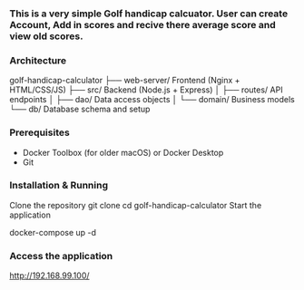 ### This is a very simple Golf handicap calcuator. User can create Account, Add in scores and recive there average score and view old scores.

### Architecture
golf-handicap-calculator
├── web-server/  Frontend (Nginx + HTML/CSS/JS)
├── src/ Backend (Node.js + Express)
│ ├── routes/  API endpoints
│ ├── dao/  Data access objects
│ └── domain/  Business models
└── db/ Database schema and setup


### Prerequisites
- Docker Toolbox (for older macOS) or Docker Desktop
- Git

### Installation & Running

 Clone the repository
   git clone <your-repo-url>
   cd golf-handicap-calculator
Start the application

docker-compose up -d

### Access the application
http://192.168.99.100/
